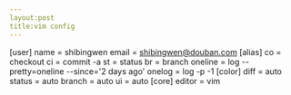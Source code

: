 ```yaml
---
layout:post
title:vim config
---
```


[user]
 name = shibingwen
 email = shibingwen@douban.com
[alias]
 co = checkout
 ci = commit -a
 st = status
 br = branch
 oneline = log --pretty=oneline --since='2 days ago'
 onelog = log -p -1
[color]
 diff = auto
 status = auto
 branch = auto
 ui = auto
[core]
 editor = vim
